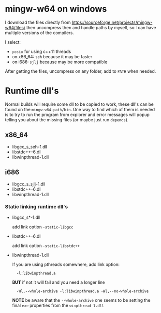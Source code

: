 # mingw-w64 on windows

I download the files directly from https://sourceforge.net/projects/mingw-w64/files/
then uncompress then and handle paths by myself, so I can have multiple versions of
the compilers.

I select:

* `posix` for using c++11 threads
* on x86_64: `seh` because it may be faster
* on i686: `sjlj` because may be more compatible

After getting the files, uncompress on any folder, add to `PATH` when needed.

# Runtime dll's

Normal builds will require some dll to be copied to work, these dll's can be found
on the `mingw-w64-path/bin`. One way to find which of them is needed is to try to
run the program from explorer and error messages will popup telling you about the
missing files (or maybe just run `depends`).

## x86_64

* libgcc_s_seh-1.dll
* libstdc++-6.dll
* libwinpthread-1.dll

## i686

* libgcc_s_sjlj-1.dll
* libstdc++-6.dll
* libwinpthread-1.dll

### Static linking runtime dll's

* libgcc_s*-1.dll

    add link option `-static-libgcc`

* libstdc++-6.dll

    add link option `-static-libstdc++`

* libwinpthread-1.dll

    If you are using pthreads somewhere, add link option:

        -l:libwinpthread.a

    **BUT** if not it will fail and you need a longer line

        -Wl,--whole-archive -l:libwinpthread.a -Wl,--no-whole-archive
    
    **NOTE** be aware that the `--whole-archive` one seems to be setting the final `exe` properties
    from the `winpthread-1.dll`